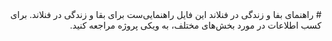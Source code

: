 <div dir="rtl">
# راهنمای بفا و زندگی در فنلاند
این فایل راهنمایی‌ست برای بقا و زندگی در فنلاند.
برای کسب اطلاعات در مورد بخش‌های مختلف، به ویکی پروژه مراجعه کنید.
